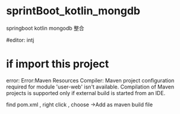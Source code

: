 # sprintBoot_kotlin_mongdb
springboot kotlin mongodb 整合 

#editor: intj


# if import this project  
   error:
      Error:Maven Resources Compiler: Maven project configuration required for module 'user-web' isn't available. Compilation of Maven   projects is supported only if external build is started from an IDE. 

find pom.xml , right click , choose ->Add as maven build file
